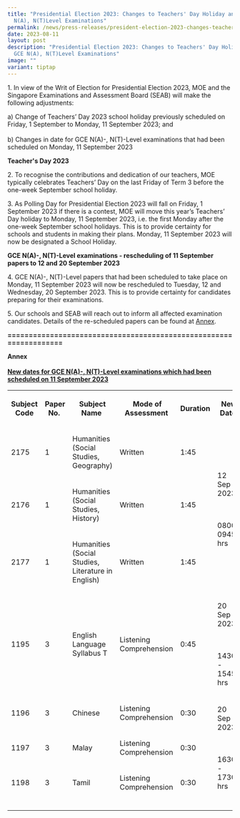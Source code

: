 ```yaml
---
title: "Presidential Election 2023: Changes to Teachers' Day Holiday and GCE
  N(A), N(T)Level Examinations"
permalink: /news/press-releases/president-election-2023-changes-teachers-day-holiday-gce-n-a-n-t-level-exams/
date: 2023-08-11
layout: post
description: "Presidential Election 2023: Changes to Teachers' Day Holiday and
  GCE N(A), N(T)Level Examinations"
image: ""
variant: tiptap
---
```

<p>1. In view of the Writ of Election for Presidential Election 2023, MOE
and the Singapore Examinations and Assessment Board (SEAB) will make the
following adjustments:</p>
<p>a) Change of Teachers’ Day 2023 school holiday previously scheduled on
Friday, 1 September to Monday, 11 September 2023; and
<br>
<br>b) Changes in date for GCE N(A)-, N(T)-Level examinations that had been
scheduled on Monday, 11 September 2023</p>
<p><strong>Teacher's Day 2023</strong>
</p>
<p>2. To recognise the contributions and dedication of our teachers, MOE
typically celebrates Teachers’ Day on the last Friday of Term 3 before
the one-week September school holiday.</p>
<p>3. As Polling Day for Presidential Election 2023 will fall on Friday,
1 September 2023 if there is a contest, MOE will move this year’s Teachers’
Day holiday to Monday, 11 September 2023, i.e. the first Monday after the
one-week September school holidays. This is to provide certainty for schools
and students in making their plans. Monday, 11 September 2023 will now
be designated a School Holiday.</p>
<p><strong>GCE N(A)-, N(T)-Level examinations - rescheduling of 11 September papers to 12 and 20 September 2023</strong>
</p>
<p>4. GCE N(A)-, N(T)-Level papers that had been scheduled to take place
on Monday, 11 September 2023 will now be rescheduled to Tuesday, 12 and
Wednesday, 20 September 2023. This is to provide certainty for candidates
preparing for their examinations.</p>
<p>5. Our schools and SEAB will reach out to inform all affected examination
candidates. Details of the re-scheduled papers can be found at <u>Annex</u>.</p>
<p><strong>==================================================================</strong>
</p>
<p><strong>Annex<u><br><br>New dates for GCE N(A)-, N(T)-Level examinations which had been scheduled on 11 September 2023</u></strong>
</p>
<table style="minWidth: 150px">
<colgroup>
<col>
<col>
<col>
<col>
<col>
<col>
</colgroup>
<tbody>
<tr>
<th rowspan="1" colspan="1">
<p>Subject Code</p>
</th>
<th rowspan="1" colspan="1">
<p>Paper No.&nbsp;</p>
</th>
<th rowspan="1" colspan="1">
<p>Subject Name&nbsp;</p>
</th>
<th rowspan="1" colspan="1">
<p>&nbsp;Mode of Assessment</p>
</th>
<th rowspan="1" colspan="1">
<p>Duration</p>
</th>
<th rowspan="1" colspan="1">
<p>New Date&nbsp;</p>
</th>
</tr>
<tr>
<td rowspan="1" colspan="1">
<p>2175</p>
</td>
<td rowspan="1" colspan="1">
<p>1</p>
</td>
<td rowspan="1" colspan="1">
<p>Humanities (Social Studies, Geography)</p>
</td>
<td rowspan="1" colspan="1">
<p>Written</p>
</td>
<td rowspan="1" colspan="1">
<p>1:45</p>
</td>
<td rowspan="3" colspan="1">
<p>12 Sep 2023</p>
<p>&nbsp;</p>
<p>0800-0945 hrs</p>
</td>
</tr>
<tr>
<td rowspan="1" colspan="1">
<p>2176</p>
</td>
<td rowspan="1" colspan="1">
<p>1</p>
</td>
<td rowspan="1" colspan="1">
<p>Humanities (Social Studies, History)</p>
</td>
<td rowspan="1" colspan="1">
<p>Written</p>
</td>
<td rowspan="1" colspan="1">
<p>1:45</p>
</td>
</tr>
<tr>
<td rowspan="1" colspan="1">
<p>2177</p>
</td>
<td rowspan="1" colspan="1">
<p>1</p>
</td>
<td rowspan="1" colspan="1">
<p>Humanities (Social Studies, Literature in English)</p>
</td>
<td rowspan="1" colspan="1">
<p>Written</p>
</td>
<td rowspan="1" colspan="1">
<p>1:45</p>
</td>
</tr>
<tr>
<td rowspan="1" colspan="1">
<p>1195</p>
</td>
<td rowspan="1" colspan="1">
<p>3</p>
</td>
<td rowspan="1" colspan="1">
<p>English Language Syllabus T</p>
</td>
<td rowspan="1" colspan="1">
<p>Listening Comprehension</p>
</td>
<td rowspan="1" colspan="1">
<p>0:45</p>
</td>
<td rowspan="1" colspan="1">
<p>20 Sep 2023</p>
<p>&nbsp;</p>
<p>1430 - 1545 hrs</p>
</td>
</tr>
<tr>
<td rowspan="1" colspan="1">
<p>1196</p>
</td>
<td rowspan="1" colspan="1">
<p>3</p>
</td>
<td rowspan="1" colspan="1">
<p>Chinese</p>
</td>
<td rowspan="1" colspan="1">
<p>Listening Comprehension</p>
</td>
<td rowspan="1" colspan="1">
<p>0:30</p>
</td>
<td rowspan="3" colspan="1">
<p>20 Sep 2023</p>
<p>&nbsp;</p>
<p>1630 - 1730 hrs</p>
</td>
</tr>
<tr>
<td rowspan="1" colspan="1">
<p>1197</p>
</td>
<td rowspan="1" colspan="1">
<p>3</p>
</td>
<td rowspan="1" colspan="1">
<p>Malay</p>
</td>
<td rowspan="1" colspan="1">
<p>Listening Comprehension</p>
</td>
<td rowspan="1" colspan="1">
<p>0:30</p>
</td>
</tr>
<tr>
<td rowspan="1" colspan="1">
<p>1198</p>
</td>
<td rowspan="1" colspan="1">
<p>3</p>
</td>
<td rowspan="1" colspan="1">
<p>Tamil</p>
</td>
<td rowspan="1" colspan="1">
<p>Listening Comprehension</p>
</td>
<td rowspan="1" colspan="1">
<p>0:30</p>
</td>
</tr>
<tr>
<td rowspan="1" colspan="1">
<p></p>
</td>
<td rowspan="1" colspan="1">
<p></p>
</td>
<td rowspan="1" colspan="1">
<p></p>
</td>
<td rowspan="1" colspan="1">
<p></p>
</td>
<td rowspan="1" colspan="1">
<p></p>
</td>
<td rowspan="1" colspan="1">
<p></p>
</td>
</tr>
</tbody>
</table>
<p></p>